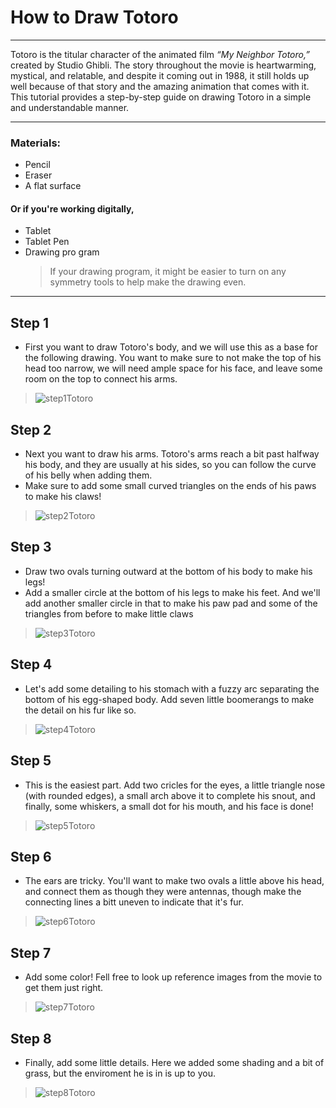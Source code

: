 # How to Draw Totoro
---------------------

Totoro is the titular character of the animated film *“My Neighbor Totoro,”* created by Studio Ghibli. The story throughout the movie is heartwarming, mystical, and relatable, and despite it coming out in 1988, it still holds up well because of that story and the amazing animation that comes with it. This tutorial provides a step-by-step guide on drawing Totoro in a simple and understandable manner.

---------------------
### Materials:
- Pencil
- Eraser
- A flat surface
#### Or if you're working digitally,
- Tablet
- Tablet Pen
- Drawing pro gram
     > If your drawing program, it might be easier to turn on any symmetry tools to help make the drawing even.
---------------------

## Step 1

- First you want to draw Totoro's body, and we will use this as a base for the following drawing. You want to make sure to not make the top of his head too narrow, we will need ample space for his face, and leave some room on the top to connect his arms.

 > ![step1Totoro](step1.png)

## Step 2

- Next you want to draw his arms. Totoro's arms reach a bit past halfway his body, and they are usually at his sides, so you can follow the curve of his belly when adding them. 
- Make sure to add some  small curved triangles on the ends of his paws to make his claws! 

 > ![step2Totoro](step2.png)

## Step 3

- Draw two ovals turning outward at the bottom of his body to make his legs! 
- Add a smaller circle at the bottom of his legs to make his feet. And we'll add another smaller circle in that to make his paw pad and some of the triangles from before to make little claws

 > ![step3Totoro](step3.png)

## Step 4

- Let's add some detailing to his stomach with a fuzzy arc separating the bottom of his egg-shaped body. Add seven little boomerangs to make the detail on his fur like so.

 > ![step4Totoro](step4.png)

## Step 5

- This is the easiest part. Add two cricles for the eyes, a little triangle nose (with rounded edges), a small arch above it to complete his snout, and finally, some whiskers, a small dot for his mouth, and his face is done!

 > ![step5Totoro](step5.png)

## Step 6

- The ears are tricky. You'll want to make two ovals a little above his head, and connect them as though they were antennas, though make the connecting lines a bitt uneven to indicate that it's fur.

 > ![step6Totoro](step6.png)

## Step 7

- Add some color! Fell free to look up reference images from the movie to get them just right.

 > ![step7Totoro](step7.png)

## Step 8

- Finally, add some little details. Here we added some shading and a bit of grass, but the enviroment he is in is up to you.

 > ![step8Totoro](step8.png)

